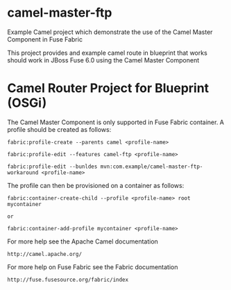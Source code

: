 camel-master-ftp
================

Example Camel project which demonstrate the use of the Camel Master Component in Fuse Fabric

This project provides and example camel route in blueprint that works should work in JBoss Fuse 6.0 using the Camel Master Component

Camel Router Project for Blueprint (OSGi)
=========================================

The Camel Master Component is only supported in Fuse Fabric container.  A profile should be created
as follows:

    fabric:profile-create --parents camel <profile-name>
    
    fabric:profile-edit --features camel-ftp <profile-name>

    fabric:profile-edit --bunldes mvn:com.example/camel-master-ftp-workaround <profile-name>
    
The profile can then be provisioned on a container as follows:

    fabric:container-create-child --profile <profile-name> root mycontainer
    
    or
    
    fabric:container-add-profile mycontainer <profile-name>

For more help see the Apache Camel documentation

    http://camel.apache.org/
    
For more help on Fuse Fabric see the Fabric documentation

    http://fuse.fusesource.org/fabric/index
